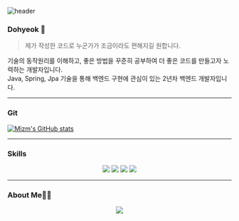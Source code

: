 ![header](https://capsule-render.vercel.app/api?type=Waving&color=auto&height=300&section=header&text=Hello%20Miz&fontSize=70)

### Dohyeok 👋
> 제가 작성한 코드로 누군가가 조금이라도 편해지길 원합니다.

기술의 동작원리를 이해하고, 좋은 방법을 꾸준히 공부하여 더 좋은 코드를 만들고자 노력하는 개발자입니다.<br>
Java, Spring, Jpa 기술을 통해 백엔드 구현에 관심이 있는 2년차 백엔드 개발자입니다.


---
### Git
[![Mizm's GitHub stats](https://github-readme-stats.vercel.app/api?username=mizm&count_private=true&show_icons=true)](https://github.com/anuraghazra/github-readme-stats)

---
### Skills
<div align='center'>
  <span><img src="https://img.shields.io/badge/Java-007396?style=flat-square&logo=Java&logoColor=white"/><span>
  <img src="https://img.shields.io/badge/Spring-6DB33F?style=flat-square&logo=Spring&logoColor=white"/>
  <img src="https://img.shields.io/badge/SpringBoot-6DB33F?style=flat-square&logo=Spring&logoColor=white"/>
  <img src="https://img.shields.io/badge/JPA-6DB33F?style=flat-square&logo=Spring&logoColor=white"/>
  </div>

---
    
### About Me👩‍💻

<div align='center'>
  <a href="https://velog.io/@miz"><img src="https://img.shields.io/badge/velog-1DBF73?style=flat-square&logo=Vimeo&logoColor=white"/></a>
  </div>
<p></p>

</div>
